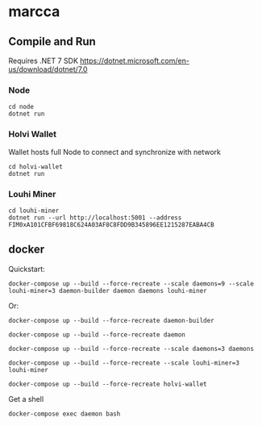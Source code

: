 # marcca

## Compile and Run

Requires .NET 7 SDK
<https://dotnet.microsoft.com/en-us/download/dotnet/7.0>

### Node

```console
cd node
dotnet run
```

### Holvi Wallet

Wallet hosts full Node to connect and synchronize with network

```console
cd holvi-wallet
dotnet run
```

### Louhi Miner

```console
cd louhi-miner
dotnet run --url http://localhost:5001 --address FIM0xA101CFBF69818C624A03AF8C8FDD9B345896EE1215287EABA4CB
```

## docker

Quickstart:

```console
docker-compose up --build --force-recreate --scale daemons=9 --scale louhi-miner=3 daemon-builder daemon daemons louhi-miner
```

Or:

```console
docker-compose up --build --force-recreate daemon-builder
```

```console
docker-compose up --build --force-recreate daemon
```

```console
docker-compose up --build --force-recreate --scale daemons=3 daemons
```

```console
docker-compose up --build --force-recreate --scale louhi-miner=3 louhi-miner
```

```console
docker-compose up --build --force-recreate holvi-wallet
```

Get a shell

```console
docker-compose exec daemon bash
```
